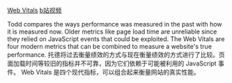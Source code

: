 [Web Vitals](https://frontendmasters.com/courses/web-perf/web-vitals/)
[b站视频](https://www.bilibili.com/video/BV1s34y1r7hB?p=7&vd_source=22af953ea4c09540ad1966711a2d53f0)

Todd compares the ways performance was measured in the past with how it is measured now. Older metrics like page load time are unreliable since they relied on JavaScript events that could be exploited. The Web Vitals are four modern metrics that can be combined to measure a website's true performance.
托德将过去衡量绩效的方式与现在衡量绩效的方式进行了比较。页面加载时间等较旧的指标并不可靠，因为它们依赖于可能被利用的 JavaScript 事件。 Web Vitals 是四个现代指标，可以组合起来衡量网站的真实性能。
